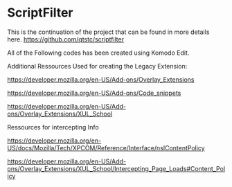 # ScriptFilter

This is the continuation of the project that can be found in more details here.
https://github.com/qtstc/scriptfilter

All of the Following codes has been created using Komodo Edit.

Additional Ressources Used for creating the Legacy Extension:

https://developer.mozilla.org/en-US/Add-ons/Overlay_Extensions 

https://developer.mozilla.org/en-US/Add-ons/Code_snippets

https://developer.mozilla.org/en-US/Add-ons/Overlay_Extensions/XUL_School

Ressources for intercepting Info

https://developer.mozilla.org/en-US/docs/Mozilla/Tech/XPCOM/Reference/Interface/nsIContentPolicy

https://developer.mozilla.org/en-US/Add-ons/Overlay_Extensions/XUL_School/Intercepting_Page_Loads#Content_Policy
